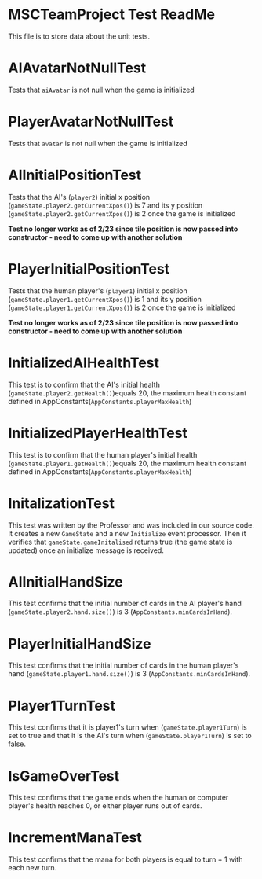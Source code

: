 # MSCTeamProject Test ReadMe

This file is to store data about the unit tests.

# AIAvatarNotNullTest

Tests that `aiAvatar` is not null when the game is initialized 

# PlayerAvatarNotNullTest

Tests that `avatar` is not null when the game is initialized 

# AIInitialPositionTest

Tests that the AI's (`player2`) initial x position (`gameState.player2.getCurrentXpos()`) is 7 and its y position (`gameState.player2.getCurrentXpos()`) is 2 once the game is initialized

**Test no longer works as of 2/23 since tile position is now passed into constructor - need to come up with another solution**

# PlayerInitialPositionTest

Tests that the human player's (`player1`) initial x position (`gameState.player1.getCurrentXpos()`) is 1 and its y position (`gameState.player1.getCurrentXpos()`) is 2 once the game is initialized

**Test no longer works as of 2/23 since tile position is now passed into constructor - need to come up with another solution**

# InitializedAIHealthTest

This test is to confirm that the AI's initial health (`gameState.player2.getHealth()`)equals 20, the maximum health constant defined in AppConstants(`AppConstants.playerMaxHealth`)

# InitializedPlayerHealthTest

This test is to confirm that the human player's initial health (`gameState.player1.getHealth()`)equals 20, the maximum health constant defined in AppConstants(`AppConstants.playerMaxHealth`)

# InitalizationTest

This test was written by the Professor and was included in our source code. It creates a new `GameState` and a new `Initialize` event processor. Then it verifies that `gameState.gameInitalised` returns true (the game state is updated) once an initialize message is received. 

# AIInitialHandSize

This test confirms that the initial number of cards in the AI player's hand (`gameState.player2.hand.size()`) is 3 (`AppConstants.minCardsInHand`). 

# PlayerInitialHandSize

This test confirms that the initial number of cards in the human player's hand (`gameState.player1.hand.size()`) is 3 (`AppConstants.minCardsInHand`). 

# Player1TurnTest

This test confirms that it is player1's turn when (`gameState.player1Turn`) is set to true and that it is the AI's turn when (`gameState.player1Turn`) is set to false.

# IsGameOverTest

This test confirms that the game ends when the human or computer player's health reaches 0, or either player runs out of cards. 

# IncrementManaTest

This test confirms that the mana for both players is equal to turn + 1 with each new turn.  